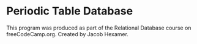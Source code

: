 # Periodic Table Database

This program was produced as part of the Relational Database course on freeCodeCamp.org. Created by Jacob Hexamer.
